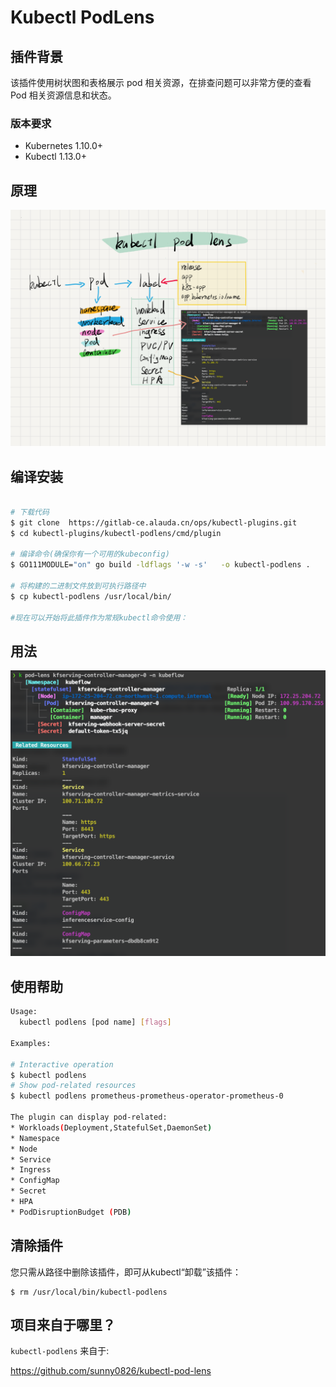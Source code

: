 # Kubectl PodLens

## 插件背景
该插件使用树状图和表格展示 pod 相关资源，在排查问题可以非常方便的查看 Pod 相关资源信息和状态。

### 版本要求

- Kubernetes 1.10.0+
- Kubectl 1.13.0+

## 原理
![](docs/static/architecture.png)

## 编译安装

```sh

# 下载代码
$ git clone  https://gitlab-ce.alauda.cn/ops/kubectl-plugins.git
$ cd kubectl-plugins/kubectl-podlens/cmd/plugin

# 编译命令(确保你有一个可用的kubeconfig)
$ GO111MODULE="on" go build -ldflags '-w -s'   -o kubectl-podlens .

# 将构建的二进制文件放到可执行路径中
$ cp kubectl-podlens /usr/local/bin/

#现在可以开始将此插件作为常规kubectl命令使用：

```
## 用法
![](docs/static/example.png)

## 使用帮助
```sh
Usage:
  kubectl podlens [pod name] [flags]

Examples:

# Interactive operation
$ kubectl podlens
# Show pod-related resources
$ kubectl podlens prometheus-prometheus-operator-prometheus-0

The plugin can display pod-related:
* Workloads(Deployment,StatefulSet,DaemonSet)
* Namespace
* Node
* Service
* Ingress
* ConfigMap
* Secret
* HPA
* PodDisruptionBudget (PDB)

```

## 清除插件

您只需从路径中删除该插件，即可从kubectl“卸载”该插件：

    $ rm /usr/local/bin/kubectl-podlens

## 项目来自于哪里？

`kubectl-podlens` 来自于:

https://github.com/sunny0826/kubectl-pod-lens